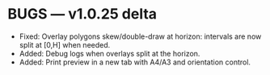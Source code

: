 # BUGS — v1.0.25 delta

- Fixed: Overlay polygons skew/double-draw at horizon: intervals are now split at [0,H] when needed.
- Added: Debug logs when overlays split at the horizon.
- Added: Print preview in a new tab with A4/A3 and orientation control.

